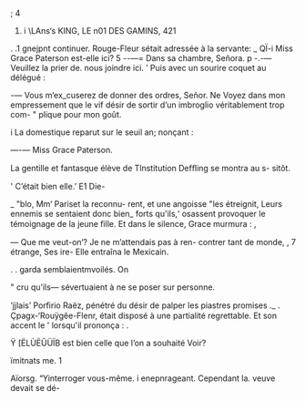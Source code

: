  
  
 
 
 
 
 
 
 
 
  
  
   
 

; 4

1.  i \LAns‘s KING, LE n01 DES GAMINS, 421

. .1  gnejpnt continuer. Rouge-Fleur sétait adressée à la servante:
_ QÏ-i Miss Grace Paterson est-elle ici?
5 --—= Dans sa chambre, Señora. p
-.-— Veuillez la prier de. nous joindre ici.
’ Puis avec un sourire coquet au délégué :

-— Vous m‘ex_cuserez de donner des ordres, Señor. Ne Voyez dans mon
empressement que le vif désir de sortir
d’un imbroglio véritablement trop com-
" plique pour mon goût.

i La domestique reparut sur le seuil an;
nonçant :

—-— Miss Grace Paterson.

La gentille et fantasque élève de
Tlnstitution Defﬂing se montra au s-
sitôt.

 ' C’était bien elle.’ E1 Die-

 _ "blo, Mm‘ Pariset la reconnu-
rent, et une angoisse "les
étreignit, Leurs ennemis se
sentaient donc bien_ forts
qu'ils,‘ osassent provoquer le
témoignage de la jeune ﬁlle.
Et dans le silence, Grace
murmura : ,

— Que me veut-on‘? Je
ne m’attendais pas à ren-
contrer tant de monde, ,
7  étrange, Ses ire- Elle entraîna le Mexicain.

. . garda semblaientmvoilés. On

"  cru qu’ils— sévertuaient à ne se poser sur personne.

 ‘jjlais’ Porﬁrio Raëz, pénétré du désir de palper les piastres promises
._ . Çpagx-‘Rouÿgêe-Flenr, était disposé à une partialité regrettable. Et son accent le
'  lorsqu'il prononça : .

Ÿ   [ËLÙËÛÜÏB est bien celle que l’on a souhaité Voir?

ïmitnats me. 1

 
  
 
 
 
  

 

 
 

Aïorsg.  “Yinterroger vous-même.
 i   enepnrageant. Cependant la. veuve devait se dé-

